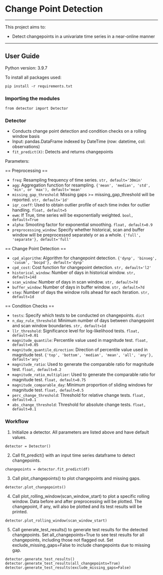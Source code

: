 # **Change Point Detection**

---

This project aims to:

* Detect changepoints in a univariate time series in a near-online manner

---

## User Guide
Python version: 3.9.7

To install all packages used:
```
pip install -r requirements.txt
```
### Importing the modules
```
from detector import Detector
```

### Detector
* Conducts change point detection and condition checks on a rolling window basis
* Input: pandas.DataFrame indexed by DateTime (row: datetime, col: observations)
*  `fit_predict(X)`: Detects and returns changepoints

Parameters:

== Preprocessing ==
* `freq`: Resampling frequency of time series. `str, default='30min'`
* `agg`: Aggregation function for resampling. `{'mean', 'median', 'std', 'min', or 'max'), default='mean'`
* `missing_gap_threshold`: Missing gaps >= missing_gap_threshold will be reported. `str, default='1d'`
* `iqr_coeff`: Used to obtain outlier profile of each time index for outlier handling. `float, default=5`
* `ewm`: If True, time series will be exponentially weighted. `bool, default=True`
* `alpha`: Smooting factor for exponential smoothing. `float, default=0.9`
*  `preprocessing_window`: Specify whether historical, scan and buffer window will be preprocessed separately or as a whole. `{'full', 'separate'}, default='full'`

== Change Point Detection ==
* `cpd_algorithm`: Algorithm for changepoint detection. `{'dynp', 'binseg', 'cusum', 'bocpd'}, default='dynp'`
* `cpd_cost`: Cost function for changepoint detection. `str, default='l2'`
* `historical_window`: Number of days in historical window. `str, default=14d`
* `scan_window`: Number of days in scan window. `str, default=7d`
* `buffer_window`: Number of days in buffer window. `str, default=7d`
* `step`: Number of days the window rolls ahead for each iteration. `str, default=1d`

== Condition Checks ==
* `tests`: Specify which tests to be conducted on changepoints. `dict`
* `n_day_rule_threshold`: Minimum number of days between changepoint and scan window boundaries. `str, default=1d`
* `llr_threshold`: Significance level for log-likelihood tests. `float, default=0.01`
* `magnitude_quantile`: Percentile value used in magnitude test. `float, default=0.05`
* `magnitude_quantile_direction`: Direction of percentile value used in magnitude test. `{'top', 'bottom', 'median', 'mean', 'all', 'any'}, default='any'`
* `magnitude_ratio`: Used to generate the comparable ratio for magnitude test. `float, default=0.2`
* `magnitude_ratio_multiplier`: Used to generate the comparable ratio for magnitude test. `float, default=0.75`
* `magnitude_comparable_day`: Minimum proportion of sliding windows for magnitude test. `float, default=0.5`
* `perc_change_threshold`: Threshold for relative change tests. `float, default=0.1`
* `abs_change_threshold`: Threshold for absolute change tests. `float, default=0.1`


### Workflow
1. Initialize a detector. All parameters are listed above and have default values.
```
detector = Detector()
```

2. Call fit_predict() with an input time series dataframe to detect changepoints.
```
changepoints = detector.fit_predict(df)
```

3. Call plot_changepoints() to plot changepoints and missing gaps.
```
detector.plot_changepoints()
```

4. Call plot_rolling_window(scan_window_start) to plot a specific rolling window. Data before and after preprocessing will be plotted. The changepoint, if any, will also be plotted and its test results will be printed.
```
detector.plot_rolling_window(scan_window_start)
```
5. Call generate_test_results() to generate test results for the detected changepoints. Set all_changepoints=True to see test results for all changepoints, including those not flagged out. Set exclude_missing_gaps=False to include changepoints due to missing gap.
```
detector.generate_test_results()
detector.generate_test_results(all_changepoints=True)
detector.generate_test_results(exclude_missing_gaps=False)
```
